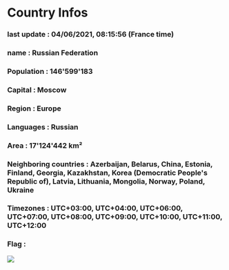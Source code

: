 # Country  Infos
### last update : 04/06/2021, 08:15:56 (France time)

### name : Russian Federation
### Population : 146'599'183
### Capital : Moscow
### Region : Europe
### Languages : Russian
### Area : 17'124'442 km²
### Neighboring countries : Azerbaijan, Belarus, China, Estonia, Finland, Georgia, Kazakhstan, Korea (Democratic People's Republic of), Latvia, Lithuania, Mongolia, Norway, Poland, Ukraine
### Timezones : UTC+03:00, UTC+04:00, UTC+06:00, UTC+07:00, UTC+08:00, UTC+09:00, UTC+10:00, UTC+11:00, UTC+12:00

### Flag :
![](https://restcountries.eu/data/rus.svg)